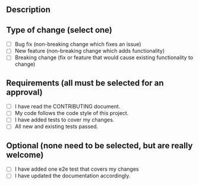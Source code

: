 ## Description

<!-- If an issue is being solved, just add the issue here, like "Solves #1234" -->
<!-- If no issue is being solved, add a short description of the PR here -->

## Type of change (select one)

- [ ] Bug fix (non-breaking change which fixes an issue)
- [ ] New feature (non-breaking change which adds functionality)
- [ ] Breaking change (fix or feature that would cause existing functionality to change)

## Requirements (all must be selected for an approval)

- [ ] I have read the CONTRIBUTING document.
- [ ] My code follows the code style of this project.
- [ ] I have added tests to cover my changes.
- [ ] All new and existing tests passed.

## Optional (none need to be selected, but are really welcome)

- [ ] I have added one e2e test that covers my changes
- [ ] I have updated the documentation accordingly.

